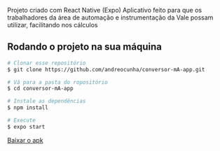 Projeto criado com React Native (Expo)
Aplicativo feito para que os trabalhadores da área de automação e instrumentação da Vale possam utilizar, facilitando nos cálculos

## Rodando o projeto na sua máquina

```bash
# Clonar esse repositório
$ git clone https://github.com/andreocunha/conversor-mA-app.git

# Vá para a pasta do ropositório
$ cd conversor-mA-app

# Instale as dependências
$ npm install

# Execute
$ expo start
```

[Baixar o apk](https://drive.google.com/file/d/1982YGIRPffWQktpNGSJHd_vKs_pQKVuL/view?usp=sharing)
